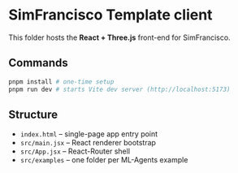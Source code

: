 # SimFrancisco Template client

This folder hosts the **React + Three.js** front-end for SimFrancisco. 


## Commands

```bash
pnpm install # one-time setup
pnpm run dev # starts Vite dev server (http://localhost:5173)
```

## Structure

* `index.html` – single-page app entry point  
* `src/main.jsx` – React renderer bootstrap  
* `src/App.jsx` – React-Router shell  
* `src/examples` – one folder per ML-Agents example
 
